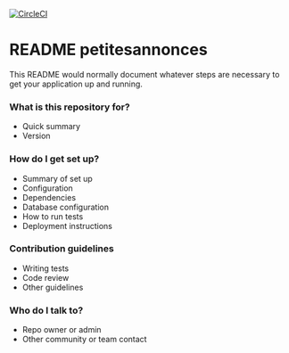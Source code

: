 [![CircleCI](https://circleci.com/gh/manumura/spring-mvc-petitesannonces.svg?style=svg)](https://circleci.com/gh/manumura/spring-mvc-petitesannonces)

# README petitesannonces #

This README would normally document whatever steps are necessary to get your application up and running.

### What is this repository for? ###

* Quick summary
* Version

### How do I get set up? ###

* Summary of set up
* Configuration
* Dependencies
* Database configuration
* How to run tests
* Deployment instructions

### Contribution guidelines ###

* Writing tests
* Code review
* Other guidelines

### Who do I talk to? ###

* Repo owner or admin
* Other community or team contact
